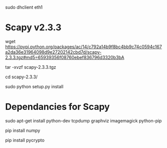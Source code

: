 sudo dhclient eth1

# Scapy v2.3.3
wget https://pypi.python.org/packages/ac/14/c792a14b9f8bc4bb9c74c0594c167a2da36e31964098d9e27202142cbd7d/scapy-2.3.3.tgz#md5=65939356f08760ebef836796d3320b3bA

 tar -xvzf scapy-2.3.3.tgz
 
 cd scapy-2.3.3/
 
 sudo python setup.py install

# Dependancies for Scapy
sudo apt-get install python-dev tcpdump graphviz imagemagick python-pip

pip install numpy

pip install pycrypto

